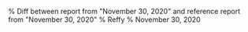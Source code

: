 % Diff between report from "November 30, 2020" and reference report from "November 30, 2020"
% Reffy
% November 30, 2020

